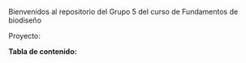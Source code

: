 Bienvenidos al repositorio del Grupo 5 del curso de Fundamentos de biodiseño

Proyecto:

**Tabla de contenido:**


